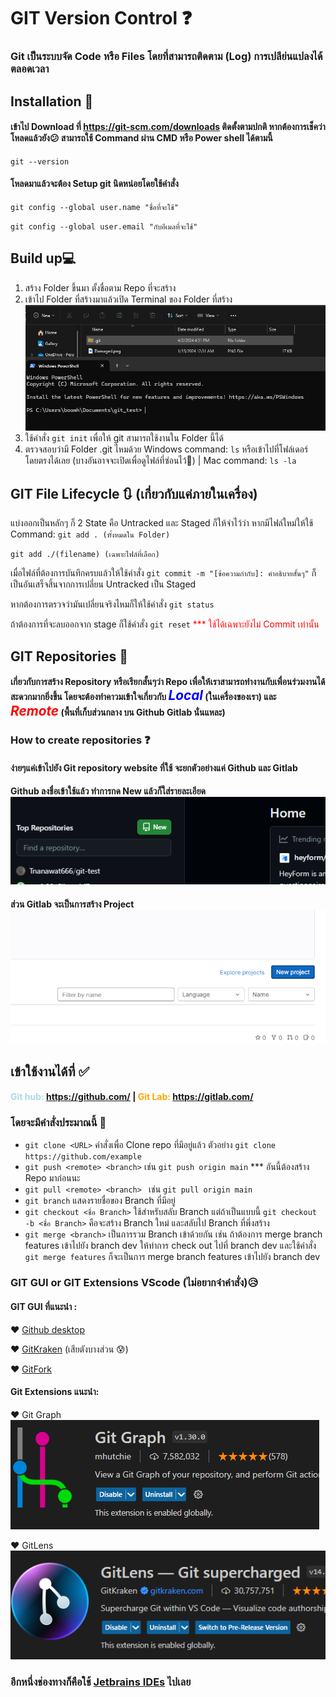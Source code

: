 # GIT Version Control ❓
### Git  เป็นระบบจัด Code หรือ Files โดยที่สามารถติดตาม (Log) การเปลีย่นแปลงได้ตลอดเวลา

## Installation 🔧
#### เข้าไป Download ที่ https://git-scm.com/downloads ติดตั้งตามปกติ หากต้องการเช็คว่าโหลดแล้วยัง😕 สามารถใช้ Command ผ่าน CMD หรือ Power shell ได้ตามนี้ 
`git --version` 
#### โหลดมาแล้วจะต้อง Setup git นิดหน่อยโดยใช้คำสั่ง 
`git config --global user.name "ชื่อที่จะใช้"` 

`git config --global user.email "กับอีเมลที่จะใช้"`

## Build up💻
1. สร้าง Folder ขึ้นมา ตั้งชื่อตาม Repo ที่จะสร้าง
2. เข้าไป Folder ที่สร้างมาแล้วเปิด Terminal ของ Folder ที่สร้าง
![ภาพตัวอย่าง PowerShell ใน path folder](/image/prompt.png)
3. ใช้คำสั่ง `git init` เพื่อให้ git สามารถใช้งานใน Folder นี้ได้
4. ตรวจสอบว่ามี Folder .git ไหมด้วย  Windows command: `ls` หรือเข้าไปที่โฟล์เดอร์โดยตรงได้เลย (บางอันอาจจะเปิดเพื่อดูไฟล์ที่ซ่อนไว้👀) | Mac command: `ls -la` 

## GIT File Lifecycle 🔃 (เกี่ยวกับแค่ภายในเครื่อง)
แบ่งออกเป็นหลักๆ ก็ 2 State คือ Untracked และ Staged ก็ให้จำไว้ว่า หากมีไฟล์ใหม่ให้ใช้ Command: 
`git add . (ทั้งหมดใน Folder)` 

`git add ./(filename) (เฉพาะไฟล์ที่เลือก)`

เมื่อไฟล์ที่ต้องการบันทึกครบแล้วให้ใช้คำสั่ง 
`git commit -m "[ข้อความกำกับ]: คำอธิบายสั้นๆ"` 
ก็เป็นอันเสร็จสิ้นจากการเปลี่ยน Untracked เป็น Staged

หากต้องการตรวจว่ามันเปลี่ยนจริงไหมก็ให้ใช้คำสั่ง `git status`

ถ้าต้องการที่จะลบออกจาก stage ก็ใช้คำสั่ง `git reset` <span style = "color:red">*** ใช้ได้เฉพาะยังไม่ Commit เท่านั้น</span>

## GIT Repositories 🏃
#### เกี่ยวกับการสร้าง Repository หรือเรียกสั้นๆว่า Repo เพื่อให้เราสามารถทำงานกับเพื่อนร่วมงานได้สะดวกมากยิ่งขึ้น โดยจะต้องทำคาวมเข้าใจเกี่ยวกับ <span style ="color:blue; font-size:1.3rem">***Local***</span> (ในเครื่องของเรา) และ <span style ="color:red; font-size:1.3rem">***Remote***</span> (พื้นที่เก็บส่วนกลาง บน Github Gitlab นั่นแหละ) 
### How to create repositories ❓
#### ง่ายๆแค่เข้าไปยัง Git repository website ที่ใช้ จะยกตัวอย่างแค่ Github และ Gitlab 
#### Github ลงชื่อเข้าใช้แล้ว ทำการกด New แล้วก็ใส่รายละเอียด ![ตัวอย่างของ Github](image/github_example.png) 
#### ส่วน Gitlab จะเป็นการสร้าง Project ![ตัวอย่างของ Gitlab](/image/gitlab_example.png)

## เข้าใช้งานได้ที่ ✅
#### <span style ="color:lightblue"> Git hub: https://github.com/ </span> | <span style="color:orange"> Git Lab: https://gitlab.com/ </span>
    
### โดยจะมีคำสั่งประมาณนี้ 📑
* `git clone <URL>` คำสั่งเพื่อ Clone repo ที่มีอยู่แล้ว ตัวอย่าง `git clone https://github.com/example`
* `git push <remote> <branch>` เช่น `git push origin main` *** อันนี้ต้องสร้าง Repo มาก่อนนะ
* `git pull <remote> <branch> ` เช่น `git pull origin main `
* `git branch` แสดงรายชื่อของ Branch ที่มีอยู่
* `git checkout <ชื่อ Branch>` ใช้สำหรับสลับ Branch แต่ถ้าเป็นแบบนี้ `git checkout -b <ชื่อ Branch>` คือจะสร้าง Branch ใหม่ และสลับไป Branch ที่พึ่งสร้าง
* `git merge <branch>` เป็นการรวม Branch เข้าด้วยกัน เช่น ถ้าต้องการ merge branch features เข้าไปยัง branch dev ให้ทำการ check out ไปที่ branch dev และใช้คำสั่ง `git merge features` ก็จะเป็นการ merge branch features เข้าไปยัง branch dev

### GIT GUI or GIT Extensions VScode (ไม่อยากจำคำสั่ง)😥
#### GIT GUI ที่แนะนำ : 
❤️ [Github desktop](https://desktop.github.com/)

❤️ [GitKraken](https://www.gitkraken.com/) (เสียตังบางส่วน 😰)

❤️ [GitFork](https://git-fork.com/)

#### Git Extensions แนะนำ:
❤️ Git Graph ![Git Graph Example](/image/GitGraph.png)

❤️ GitLens![GitLens on vs extension](/image/GitLens.png)

### อีกหนึ่งช่องทางก็คือใช้ [Jetbrains IDEs](https://www.jetbrains.com/) ไปเลย
